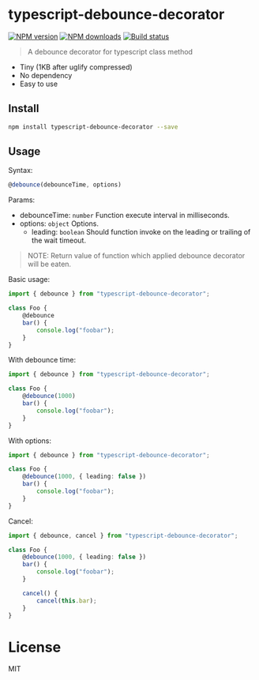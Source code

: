 # typescript-debounce-decorator

[![NPM version][npm-image]][npm-url]
[![NPM downloads][downloads-image]][downloads-url]
[![Build status][travis-image]][travis-url]

> A debounce decorator for typescript class method

* Tiny (1KB after uglify compressed)
* No dependency
* Easy to use

## Install

```sh
npm install typescript-debounce-decorator --save
```

## Usage

Syntax:

```typescript
@debounce(debounceTime, options)
```

Params:

* debounceTime: `number` Function execute interval in milliseconds.
* options: `object` Options.
  * leading: `boolean` Should function invoke on the leading or trailing of the wait timeout.

> NOTE: Return value of function which applied debounce decorator will be eaten.

Basic usage:

```typescript
import { debounce } from "typescript-debounce-decorator";

class Foo {
	@debounce
	bar() {
		console.log("foobar");
	}
}
```

With debounce time:

```typescript
import { debounce } from "typescript-debounce-decorator";

class Foo {
	@debounce(1000)
	bar() {
		console.log("foobar");
	}
}
```

With options:

```typescript
import { debounce } from "typescript-debounce-decorator";

class Foo {
	@debounce(1000, { leading: false })
	bar() {
		console.log("foobar");
	}
}
```

Cancel:

```typescript
import { debounce, cancel } from "typescript-debounce-decorator";

class Foo {
	@debounce(1000, { leading: false })
	bar() {
		console.log("foobar");
	}

	cancel() {
		cancel(this.bar);
	}
}
```

# License

MIT

[npm-image]: https://img.shields.io/npm/v/typescript-debounce-decorator.svg?style=flat
[npm-url]: https://npmjs.org/package/typescript-debounce-decorator
[downloads-image]: https://img.shields.io/npm/dm/typescript-debounce-decorator.svg?style=flat
[downloads-url]: https://npmjs.org/package/typescript-debounce-decorator
[travis-image]: https://img.shields.io/travis/duxiaofeng-github/typescript-debounce-decorator.svg?style=flat
[travis-url]: https://travis-ci.org/duxiaofeng-github/typescript-debounce-decorator
